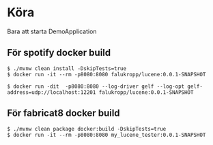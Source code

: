 # Köra

Bara att starta DemoApplication

## För spotify docker build
```
$ ./mvnw clean install -DskipTests=true
$ docker run -it --rm -p8080:8080 falukropp/lucene:0.0.1-SNAPSHOT

$ docker run -dit  -p8080:8080 --log-driver gelf --log-opt gelf-address=udp://localhost:12201 falukropp/lucene:0.0.1-SNAPSHOT

```
 
## För fabricat8 docker build
```
$ ./mvnw clean package docker:build -DskipTests=true
$ docker run -it --rm -p8080:8080 my_lucene_tester:0.0.1-SNAPSHOT
``` 
